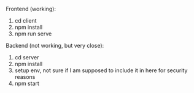 Frontend (working):

1. cd client
2. npm install
3. npm run serve



Backend (not working, but very close):
1. cd server
2. npm install
3. setup env, not sure if I am supposed to include it in here for security reasons
4. npm start